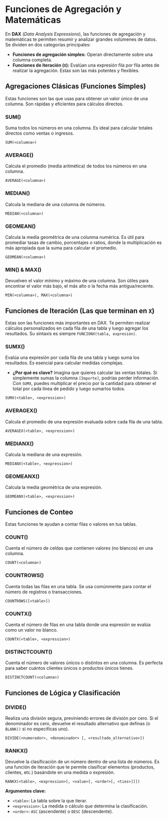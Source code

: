 # Funciones de Agregación y Matemáticas

En **DAX** (_Data Analysis Expressions_), las funciones de agregación y matemáticas te permiten resumir y analizar grandes volúmenes de datos. Se dividen en dos categorías principales:

- **Funciones de agregación simples:** Operan directamente sobre una columna completa.
- **Funciones de iteración (`X`):** Evalúan una expresión fila por fila antes de realizar la agregación. Estas son las más potentes y flexibles.

## Agregaciones Clásicas (Funciones Simples)

Estas funciones son las que usas para obtener un valor único de una columna. Son rápidas y eficientes para cálculos directos.

### SUM()

Suma todos los números en una columna. Es ideal para calcular totales directos como ventas o ingresos.

```dax
SUM(<columna>)
```

### AVERAGE()

Calcula el promedio (media aritmética) de todos los números en una columna.

```dax
AVERAGE(<columna>)
```

### MEDIAN()

Calcula la mediana de una columna de números.

```dax
MEDIAN(<columna>)
```

### GEOMEAN()

Calcula la media geométrica de una columna numérica. Es útil para promediar tasas de cambio, porcentajes o ratios, donde la multiplicación es más apropiada que la suma para calcular el promedio.

```dax
GEOMEAN(<columna>)
```

### MIN() & MAX()

Devuelven el valor mínimo y máximo de una columna. Son útiles para encontrar el valor más bajo, el más alto o la fecha más antigua/reciente.

```dax
MIN(<columna>), MAX(<columna>)
```

## Funciones de Iteración (Las que terminan en `X`)

Estas son las funciones más importantes en DAX. Te permiten realizar cálculos personalizados en cada fila de una tabla y luego agregar los resultados. Su sintaxis es siempre `FUNCIONX(tabla, expresión)`.

### SUMX()

Evalúa una expresión por cada fila de una tabla y luego suma los resultados. Es esencial para calcular medidas complejas.

- **¿Por qué es clave?** Imagina que quieres calcular las ventas totales. Si simplemente sumas la columna `[Importe]`, podrías perder información. Con `SUMX`, puedes multiplicar el precio por la cantidad para obtener el total por cada línea de pedido y luego sumarlos todos.

```dax
SUMX(<table>, <expression>)
```

### AVERAGEX()

Calcula el promedio de una expresión evaluada sobre cada fila de una tabla.

```dax
AVERAGEX(<table>, <expression>)
```

### MEDIANX()

Calcula la mediana de una expresión.

```dax
MEDIANX(<table>, <expression>)
```

### GEOMEANX()

Calcula la media geométrica de una expresión.

```dax
GEOMEANX(<table>, <expression>)
```

## Funciones de Conteo

Estas funciones te ayudan a contar filas o valores en tus tablas.

### COUNT()

Cuenta el número de celdas que contienen valores (no blancos) en una columna.

```dax
COUNT(<columna>)
```

### COUNTROWS()

Cuenta todas las filas en una tabla. Se usa comúnmente para contar el número de registros o transacciones.

```dax
COUNTROWS([<table>])
```

### COUNTX()

Cuenta el número de filas en una tabla donde una expresión se evalúa como un valor no blanco.

```dax
COUNTX(<table>, <expression>)
```

### DISTINCTCOUNT()

Cuenta el número de valores únicos o distintos en una columna. Es perfecta para saber cuántos clientes únicos o productos únicos tienes.

```dax
DISTINCTCOUNT(<columna>)
```

## Funciones de Lógica y Clasificación

### DIVIDE()

Realiza una división segura, previniendo errores de división por cero. Si el denominador es cero, devuelve el resultado alternativo que definas (o `BLANK()` si no especificas uno).

```dax
DIVIDE(<numerador>, <denominador> [, <resultado_alternativo>])
```

### RANKX()

Devuelve la clasificación de un número dentro de una lista de números. Es una función de iteración que te permite clasificar elementos (productos, clientes, etc.) basándote en una medida o expresión.

```dax
RANKX(<table>, <expression>[, <value>[, <order>[, <ties>]]])
```

**Argumentos clave:**

- `<table>`: La tabla sobre la que iterar.
- `<expression>`: La medida o cálculo que determina la clasificación.
- `<order>`: `ASC` (ascendente) o `DESC` (descendente).
